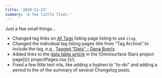 ```yaml
---
title: '2020-11-23'
summary: 'A few little fixes.'
---
```


Just a few small things...

* Changed tag links on [All Tags](/tags-all/) listing page listing to use <code>slug</code>.
* Changed the individual tag listing pages title from "Tag Archive" to include the tag, e.g., [Tagged "Data" - Dana Byerly](/tag/data/).
* Added links to the [data table article](/articles/responsive-and-accessible-data-tables/) in the [Omnisurface Stars project page]({{ projectPages.oss }}/).
* Fixed a few little text nits, like adding a hyphen to "to-do" and adding a period to the of the summary of several Changelog posts.
